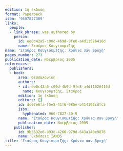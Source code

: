 ```yaml
---
edition: 1η έκδοση
format: Paperback
isbn: '9607827309'
links:
  people:
  - link_phrase: was authored by
    person:
      id: ee0c42a5-c00d-4b9d-9fe8-a4d11526416d
      name: Σταύρος Κουγιουμτζής
name: 'Σταύρος Κουγιουμτζής: Χρόνια σαν βροχή'
pages_number: 273
publication_date: Νοέμβριος 2005
references:
  publishers:
  - book:
      area: Θεσσαλονίκη
      authors:
      - id: ee0c42a5-c00d-4b9d-9fe8-a4d11526416d
        name: Κουγιουμτζής, Σταύρος
      edition: 1η έκδοση
      editors: []
      id: dc07e6fa-f5e8-41f6-985e-b414192cdfc5
      isbn:
        hyphenated: 960-7827-30-9
      name: 'Σταύρος Κουγιουμτζής: Χρόνια σαν βροχή'
      publication_date: Νοέμβριος 2005
    publisher:
      id: 9b5532e6-093d-4266-979d-643a140e9876
      name: Εκδόσεις IANOS
title: 'Σταύρος Κουγιουμτζής: Χρόνια σαν βροχή'
---
```



